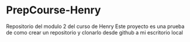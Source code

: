 # PrepCourse-Henry
Repositorio del modulo 2 del curso de Henry
Este proyecto es una prueba de como crear un repositorio y clonarlo desde github a mi escritorio local
